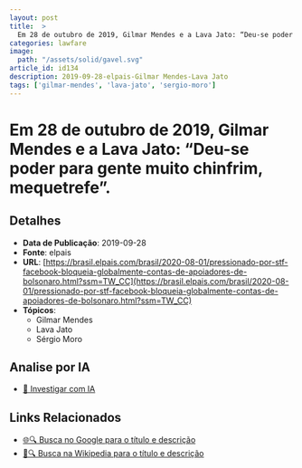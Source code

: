 ```yaml
---
layout: post
title:  > 
  Em 28 de outubro de 2019, Gilmar Mendes e a Lava Jato: “Deu-se poder para gente muito chinfrim, mequetrefe”.
categories: lawfare
image: 
  path: "/assets/solid/gavel.svg"
article_id: id134
description: 2019-09-28-elpais-Gilmar Mendes-Lava Jato
tags: ['gilmar-mendes', 'lava-jato', 'sergio-moro']
---
```


# Em 28 de outubro de 2019, Gilmar Mendes e a Lava Jato: “Deu-se poder para gente muito chinfrim, mequetrefe”.

## Detalhes
- **Data de Publicação**: 2019-09-28
- **Fonte**: elpais
- **URL**: [https://brasil.elpais.com/brasil/2020-08-01/pressionado-por-stf-facebook-bloqueia-globalmente-contas-de-apoiadores-de-bolsonaro.html?ssm=TW_CC](https://brasil.elpais.com/brasil/2020-08-01/pressionado-por-stf-facebook-bloqueia-globalmente-contas-de-apoiadores-de-bolsonaro.html?ssm=TW_CC)
- **Tópicos**:
  - Gilmar Mendes
  - Lava Jato
  - Sérgio Moro

## Analise por IA
- [🤖 Investigar com IA](https://www.perplexity.ai/search?q=%22not%C3%ADcia%20artigo%20Brasil%22%20Em%2028%20de%20outubro%20de%202019%2C%20Gilmar%20Mendes%20e%20a%20Lava%20Jato%3A%20%E2%80%9CDeu-se%20poder%20para%20gente%20muito%20chinfrim%2C%20mequetrefe%E2%80%9D.%20elpais%202019-09-28)

## Links Relacionados
- [🌐🔍 Busca no Google para o título e descrição](https://www.google.com/search?q=%22not%C3%ADcia%20artigo%20Brasil%22%20Em%2028%20de%20outubro%20de%202019%2C%20Gilmar%20Mendes%20e%20a%20Lava%20Jato%3A%20%E2%80%9CDeu-se%20poder%20para%20gente%20muito%20chinfrim%2C%20mequetrefe%E2%80%9D.%20elpais%202019-09-28)
- [📖🔍 Busca na Wikipedia para o título e descrição](https://pt.wikipedia.org/w/index.php?search=%22not%C3%ADcia%20artigo%20Brasil%22%20Em%2028%20de%20outubro%20de%202019%2C%20Gilmar%20Mendes%20e%20a%20Lava%20Jato%3A%20%E2%80%9CDeu-se%20poder%20para%20gente%20muito%20chinfrim%2C%20mequetrefe%E2%80%9D.%20elpais%202019-09-28)


